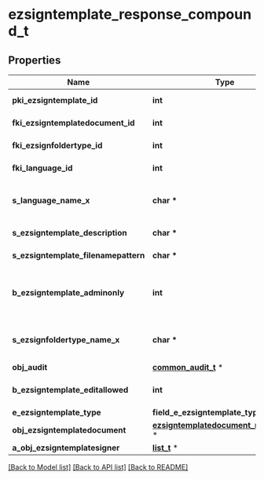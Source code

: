 # ezsigntemplate_response_compound_t

## Properties
Name | Type | Description | Notes
------------ | ------------- | ------------- | -------------
**pki_ezsigntemplate_id** | **int** | The unique ID of the Ezsigntemplate | 
**fki_ezsigntemplatedocument_id** | **int** | The unique ID of the Ezsigntemplatedocument | [optional] 
**fki_ezsignfoldertype_id** | **int** | The unique ID of the Ezsignfoldertype. | [optional] 
**fki_language_id** | **int** | The unique ID of the Language.  Valid values:  |Value|Description| |-|-| |1|French| |2|English| | 
**s_language_name_x** | **char \*** | The Name of the Language in the language of the requester | 
**s_ezsigntemplate_description** | **char \*** | The description of the Ezsigntemplate | 
**s_ezsigntemplate_filenamepattern** | **char \*** | The filename pattern of the Ezsigntemplate | [optional] 
**b_ezsigntemplate_adminonly** | **int** | Whether the Ezsigntemplate can be accessed by admin users only (eUserType&#x3D;Normal) | 
**s_ezsignfoldertype_name_x** | **char \*** | The name of the Ezsignfoldertype in the language of the requester | [optional] 
**obj_audit** | [**common_audit_t**](common_audit.md) \* |  | 
**b_ezsigntemplate_editallowed** | **int** | Whether the Ezsigntemplate if allowed to edit or not | 
**e_ezsigntemplate_type** | **field_e_ezsigntemplate_type_t \*** |  | [optional] 
**obj_ezsigntemplatedocument** | [**ezsigntemplatedocument_response_t**](ezsigntemplatedocument_response.md) \* |  | [optional] 
**a_obj_ezsigntemplatesigner** | [**list_t**](ezsigntemplatesigner_response_compound.md) \* |  | 

[[Back to Model list]](../README.md#documentation-for-models) [[Back to API list]](../README.md#documentation-for-api-endpoints) [[Back to README]](../README.md)


